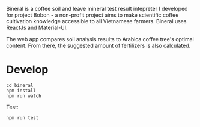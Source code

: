 Bineral is a coffee soil and leave mineral test result intepreter I developed for project Bobon - a non-profit project aims to make scientific coffee cultivation knowledge accessible to all Vietnamese farmers. Bineral uses ReactJs and Material-UI.

The web app compares soil analysis results to Arabica coffee tree's optimal content. From there, the suggested amount of fertilizers is also calculated.

# Develop

    cd bineral
    npm install
    npm run watch
    
Test:

    npm run test
